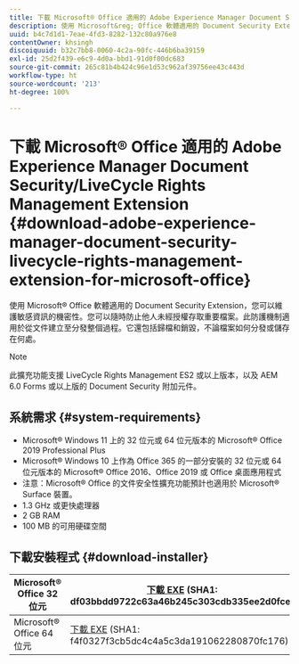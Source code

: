 ```yaml
---
title: 下載 Microsoft® Office 適用的 Adobe Experience Manager Document Security/LiveCycle Rights Management Extension
description: 使用 Microsoft&reg; Office 軟體適用的 Document Security Extension，防止他人未經授權存取重要檔案。
uuid: b4c7d1d1-7eae-4fd3-8282-132c80a976e8
contentOwner: khsingh
discoiquuid: b32c7bb8-0060-4c2a-90fc-446b6ba39159
exl-id: 25d2f439-e6c9-4d0a-bbd1-91d0f00dc683
source-git-commit: 265c81b4b424c96e1d53c962af39756ee43c443d
workflow-type: ht
source-wordcount: '213'
ht-degree: 100%

---
```


# 下載 Microsoft® Office 適用的 Adobe Experience Manager Document Security/LiveCycle Rights Management Extension {#download-adobe-experience-manager-document-security-livecycle-rights-management-extension-for-microsoft-office}

使用 Microsoft® Office 軟體適用的 Document Security Extension，您可以維護敏感資訊的機密性。您可以隨時防止他人未經授權存取重要檔案。此防護機制適用於從文件建立至分發整個過程。它還包括歸檔和銷毀，不論檔案如何分發或儲存在何處。

>[!NOTE]
>
>此擴充功能支援 LiveCycle Rights Management ES2 或以上版本，以及 AEM 6.0 Forms 或以上版的 Document Security 附加元件。

## 系統需求 {#system-requirements}

* Microsoft® Windows 11 上的 32 位元或 64 位元版本的 Microsoft® Office 2019 Professional Plus
* Microsoft® Windows 10 上作為 Office 365 的一部分安裝的 32 位元或 64 位元版本的 Microsoft® Office 2016、Office 2019 或 Office 桌面應用程式
* 注意：Microsoft® Office 的文件安全性擴充功能預計也適用於 Microsoft® Surface 裝置。
* 1.3 GHz 或更快處理器
* 2 GB RAM
* 100 MB 的可用硬碟空間

## 下載安裝程式 {#download-installer}

| Microsoft® Office 32 位元 | [下載 EXE](https://download.macromedia.com/pub/livecycle/policyserver/DocumentSecurityExtensionforMicrosoftOffice.exe) (SHA1: df03bbdd9722c63a46b245c303cdb335ee2d0fce) | [下載 MSI](https://download.macromedia.com/pub/livecycle/policyserver/DocumentSecurityExtensionforMicrosoftOffice.zip) (SHA1: e70661f72ba640c37911c6d17d520ceaf84c2122) |
|---|---|---|
| Microsoft® Office 64 位元 | [下載 EXE](https://download.macromedia.com/pub/livecycle/policyserver/DocumentSecurityExtensionforMicrosoftOffice64.exe) (SHA1: f4f0327f3cb5dc4c4a5c3da191062280870fc176) | [下載 MSI](https://download.macromedia.com/pub/livecycle/policyserver/DocumentSecurityExtensionforMicrosoftOffice64.zip) (SHA1: 73f408f860143008915ee86b13edd0e76789b4fc) |
